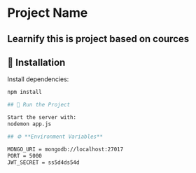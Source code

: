 # Project Name

Learnify this is project based on cources
---

## 🚀 Installation

Install dependencies:
```bash
npm install

## 🏃 Run the Project

Start the server with:
nodemon app.js

## ⚙️ **Environment Variables**

MONGO_URI = mongodb://localhost:27017
PORT = 5000
JWT_SECRET = ss5d4ds54d
